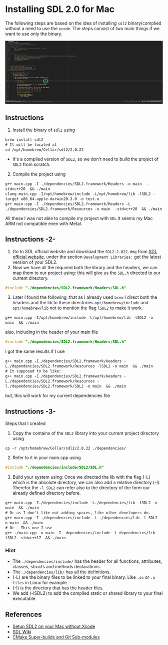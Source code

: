 # Installing SDL 2.0 for Mac

The following steps are based on the idea of installing `sdl2` binary/complied without a need to use the `xcode`.
The steps consist of two main things if we want to use only the binary.

![SDL2Rendering](./assets/sdl2_rendering_snippet.gif)

## Instructions
1. Install the binary of `sdl2` using

```shell
brew install sdl2
# It will be located at
cd /opt/homebrew/Cellar/sdl2/2.0.22
```
- It's a complied version of `SDL2`, so we don't need to build the project of `SDL2` from scratch.


2. Compile the project using

```shell
g++ main.cpp -I ./dependencies/SDL2.framework/Headers -o main  -std=c++20  && ./main
clang main.cpp -I/opt/homebrew/include -L/opt/homebrew/lib -lSDL2 -target x86_64-apple-darwin20.3.0 -o test.o
g++ main.cpp -I ./dependencies/SDL2.framework/Headers -L ./dependencies/SDL2.framework/Resources -o main  -std=c++20  && ./main
```

All these I was not able to compile my project with `SDL` it seems my Mac ARM
not compatible even with Metal.


## Instructions -2-
1. Go to SDL official website and download the `SDL2-2.022.dmg` from [SDL
   official website](https://www.libsdl.org/download-2.0.php), under the
   section `Development Libraries:` get the latest version of your SDL2.
2. Now we have all the required both the library and the headers, we can map
   them to our project using: this will give us the `SDL.h` directed to our current directory.

```cpp
#include "./dependencies/SDL2.framework/Headers/SDL.h"
```

3. Later I found the following, that as I already used `brew` I direct both the headers and the lib to these directories `opt/homebrew/include` and `opt/homebrew/lib`
not to mention the flag `lSDL2` to make it work.
```shell
g++ main.cpp -I/opt/homebrew/include -L/opt/homebrew/lib -lSDL2 -o main  && ./main

```
also, including in the header of your main file

```cpp
#include "./dependencies/SDL2.framework/Headers/SDL.h"
```

I got the same results if I use

```shell
g++ main.cpp -I./dependencies/SDL2.framework/Headers -L./dependencies/SDL2.framework/Resources -lSDL2 -o main  && ./main
# It supposed to be like:
g++ main.cpp -I./dependencies/SDL2.framework/Headers -L./dependencies/SDL2.framework/Resources -l./dependencies/SDL2.framework/SDL2 -o main  && ./main
```
but, this will work for my current dependencies file


## Instructions -3-

Steps that I created

1. Copy the contains of the `SDL2` library into your current project directory using

```shell
cp -r /opt/homebrew/Cellar/sdl2/2.0.22 ./dependencies/

```
2. Refer to it in your main.cpp using

```cpp
#include "./dependencies/include/SDL2/SDL.h"
```

3. Build your system using:
Once we directed the lib with the flag (-L) which is the absolute directory, we
can also add a relative directory (-l). Therefor the `-l SDL2` can refer also
to the directory of the form our already defined directory before.

```shell
g++ main.cpp -I./dependencies/include -L./dependencies/lib -lSDL2 -o main  && ./main
# Or as I don't like not adding spaces, like other developers do.
g++ main.cpp -I ./dependencies/include -L ./dependencies/lib -l SDL2 -o main  && ./main
# Or - This one I use -
g++ ./main.cpp -o main -I  dependencies/include -L dependencies/lib  -lSDL2 -std=c++17  && ./main
```

### Hint
- The `./dependencies/include/` has the header for all functions, attributes, classes, structs and methods declarations.
- The `./dependencies/lib/` has all the definitions.
- (-L) are the binary files to be linked to your final binary. Like `.so` or `.a files` in Linux for example
- (-I) is the directory that has the header files.
- We add (-lSDL2) to add the compiled static or shared library to your final executable


## References

- [Setup SDL2 on your Mac without Xcode](https://medium.com/@edkins.sarah/set-up-sdl2-on-your-mac-without-xcode-6b0c33b723f7)
- [SDL Wiki](https://wiki.libsdl.org/Installation)
- [CMake Super-builds and Git Sub-modules](https://www.kitware.com/cmake-superbuilds-git-submodules/?fbclid=IwAR2ANzGXdfT5Hs_LErPS-I8PIZEBoNZ6hmCmZTyLM5uiXmU7ZNIGhN6EZgA)

